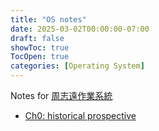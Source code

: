 ```yaml
---
title: "OS notes"
date: 2025-03-02T00:00:00-07:00
draft: false
showToc: true
TocOpen: true
categories: [Operating System]
---
```


Notes for [周志遠作業系統](https://ocw.nthu.edu.tw/ocw/index.php?page=course&cid=141)

- [Ch0: historical prospective](./ch0-historical-prospective)